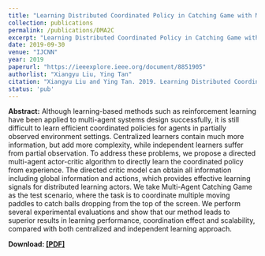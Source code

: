 ```yaml
---
title: "Learning Distributed Coordinated Policy in Catching Game with Multi-Agent Reinforcement Learning"
collection: publications
permalink: /publications/DMA2C
excerpt: "Learning Distributed Coordinated Policy in Catching Game with Multi-Agent Reinforcement Learning"
date: 2019-09-30
venue: "IJCNN"
year: 2019
paperurl: "https://ieeexplore.ieee.org/document/8851905"
authorlist: "Xiangyu Liu, Ying Tan"
citation: "Xiangyu Liu and Ying Tan. 2019. Learning Distributed Coordinated Policy in Catching Game with Multi-Agent Reinforcement Learning. 2019 International Joint Conference on Neural Networks (IJCNN), Budapest, Hungary, 2019, pp. 1-7, doi: 10.1109/IJCNN.2019.8851905."
status: 'pub'
---
```

**Abstract:**
Although learning-based methods such as reinforcement learning have been applied to multi-agent systems design successfully, it is still difficult to learn efficient coordinated policies for agents in partially observed environment settings. Centralized learners contain much more information, but add more complexity, while independent learners suffer from partial observation. To address these problems, we propose a directed multi-agent actor-critic algorithm to directly learn the coordinated policy from experience. The directed critic model can obtain all information including global information and actions, which provides effective learning signals for distributed learning actors. We take Multi-Agent Catching Game as the test scenario, where the task is to coordinate multiple moving paddles to catch balls dropping from the top of the screen. We perform several experimental evaluations and show that our method leads to superior results in learning performance, coordination effect and scalability, compared with both centralized and independent learning approach.

**Download: [[PDF]](https://www.cil.pku.edu.cn/docs/2019-11/20191106130918574122.pdf)**
